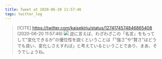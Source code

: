```yaml
---
title: Tweet at 2020-06-20 11:57:46
tags: twitter_log
---
```


> [!CITE] https://twitter.com/kaisekiriu/status/1274174574846865408 (2020-06-20 11:57:46)
> ![](https://twitter.com/kaisekiriu/status/1274174574846865408)
> 逆に言えば、わざわざこの「名言」をもってして"変化できるか"の優位性を説くということは「"強さ"や"賢さ"はどうでも良い、変化しさえすれば」と考えているということであり、まあ、そうでしょうね。
